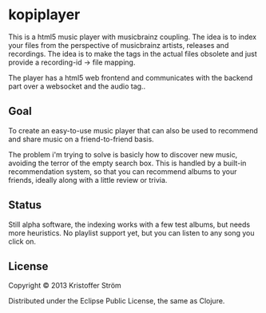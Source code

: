 # kopiplayer

This is a html5 music player with musicbrainz coupling. The idea is to index your files from the perspective of musicbrainz artists, releases and recordings. The idea is to make the tags in the actual files obsolete and just provide a recording-id -> file mapping.

The player has a html5 web frontend and communicates with the backend part over a websocket and the audio tag..

## Goal

To create an easy-to-use music player that can also be used to recommend and share music on a friend-to-friend basis.

The problem i'm trying to solve is basicly how to discover new music, avoiding the terror of the empty search box. This is handled by a built-in recommendation system, so that you can recommend albums to your friends, ideally along with a little review or trivia.

## Status

Still alpha software, the indexing works with a few test albums, but needs more heuristics. No playlist support yet, but you can listen to any song you click on.

## License

Copyright © 2013 Kristoffer Ström

Distributed under the Eclipse Public License, the same as Clojure.
